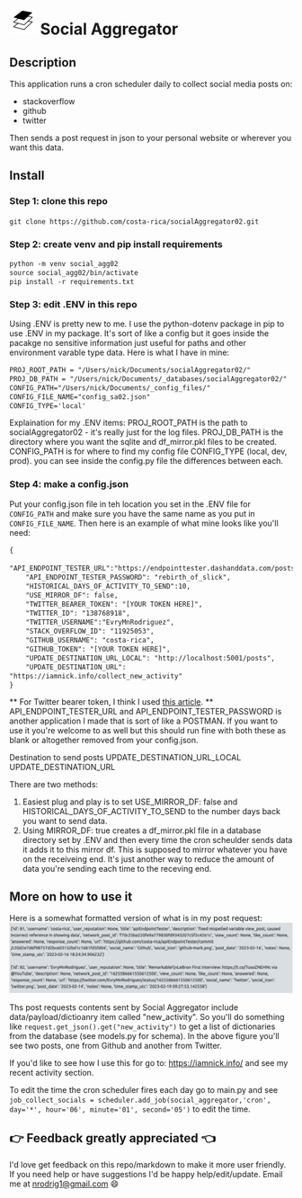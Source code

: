 # ![alt text](/images/aggregate-2-48.png) Social Aggregator 


## Description
This application runs a cron scheduler daily to collect social media posts on:
- stackoverflow
- github
- twitter

Then sends a post request in json to your personal website or wherever you want this data.

## Install

### Step 1: clone this repo
`git clone https://github.com/costa-rica/socialAggregator02.git`

### Step 2: create venv and pip install requirements
```
python -m venv social_agg02
source social_agg02/bin/activate
pip install -r requirements.txt
```

### Step 3: edit .ENV in this repo

Using .ENV is pretty new to me. I use the python-dotenv package in pip to use .ENV in my package. It's sort of like a config but it goes inside the pacakge no sensitive information just useful for paths and other environment varable type data. Here is what I have in mine:
```
PROJ_ROOT_PATH = "/Users/nick/Documents/socialAggregator02/"
PROJ_DB_PATH = "/Users/nick/Documents/_databases/socialAggregator02/"
CONFIG_PATH="/Users/nick/Documents/_config_files/"
CONFIG_FILE_NAME="config_sa02.json"
CONFIG_TYPE='local'
```
Explaination for my .ENV items:
PROJ_ROOT_PATH is the path to socialAggregator02 - it's really just for the log files.
PROJ_DB_PATH is the directory where you want the sqlite and df_mirror.pkl files to be created.
CONFIG_PATH is for where to find my config file
CONFIG_TYPE (local, dev, prod). you can see inside the config.py file the differences between each.

### Step 4: make a config.json
Put your config.json file in teh location you set in the .ENV file for `CONFIG_PATH` and make sure you have the same name as you put in `CONFIG_FILE_NAME`. Then here is an example of what mine looks like
you'll need:

```
{
  "API_ENDPOINT_TESTER_URL":"https://endpointtester.dashanddata.com/posts",
	"API_ENDPOINT_TESTER_PASSWORD": "rebirth_of_slick",
	"HISTORICAL_DAYS_OF_ACTIVITY_TO_SEND":10,
	"USE_MIRROR_DF": false,
	"TWITTER_BEARER_TOKEN": "[YOUR TOKEN HERE]",
	"TWITTER_ID": "138768918",
	"TWITTER_USERNAME":"EvryMnRodriguez",
	"STACK_OVERFLOW_ID": "11925053",
	"GITHUB_USERNAME": "costa-rica",
	"GITHUB_TOKEN": "[YOUR TOKEN HERE]",
	"UPDATE_DESTINATION_URL_LOCAL": "http://localhost:5001/posts",
	"UPDATE_DESTINATION_URL": "https://iamnick.info/collect_new_activity"
}
```

** For Twitter bearer token, I think I used <a href="https://towardsdatascience.com/an-extensive-guide-to-collecting-tweets-from-twitter-api-v2-for-academic-research-using-python-3-518fcb71df2a">this article</a>.
** API_ENDPOINT_TESTER_URL and API_ENDPOINT_TESTER_PASSWORD is another application I made that is sort of like a POSTMAN. If you want to use it you're welcome to as well but this should run fine with both these as blank or altogether removed from your config.json.

Destination to send posts
UPDATE_DESTINATION_URL_LOCAL
UPDATE_DESTINATION_URL

There are two methods:
1. Easiest plug and play is to set USE_MIRROR_DF: false and HISTORICAL_DAYS_OF_ACTIVITY_TO_SEND to the number days back you want to send data.
2. Using MIRROR_DF: true creates a df_mirror.pkl file in a database directory set by .ENV and then every time the cron scheulder sends data it adds it to this mirror df. This is supposed to mirror whatever you have on the receiveing end. It's just another way to reduce the amount of data you're sending each time to the receving end.



## More on how to use it

Here is a somewhat formatted version of what is in my post request:
![alt text](/images/socialAgg02_post.png)

Ths post requests contents sent by Social Aggregator include data/payload/dictioanry item called "new_activity". So you'll do something like  `request.get_json().get("new_activity")` to get a list of dictionaries from the database (see models.py for schema). In the above figure you'll see two posts, one from Github and another from Twitter.

If you'd like to see how I use this for go to: https://iamnick.info/ and see my recent activity section.

To edit the time the cron scheduler fires each day go to main.py and see 
`job_collect_socials = scheduler.add_job(social_aggregator,'cron', day='*', hour='06', minute='01', second='05')`
to edit the time.

## :point_right: Feedback greatly appreciated :point_left:
I'd love get feedback on this repo/markdown to make it more user friendly. If you need help or have suggestions I'd be happy help/edit/update. Email me at nrodrig1@gmail.com :smile: